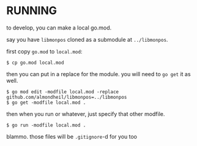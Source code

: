 # RUNNING

to develop, you can make a local go.mod.

say you have `libmonpos` cloned as a submodule at `../libmonpos`.

first copy `go.mod` to `local.mod`:

```
$ cp go.mod local.mod
```

then you can  put in a replace for the module. you will need to `go get` it as well.

```
$ go mod edit -modfile local.mod -replace github.com/almondheil/libmonpos=../libmonpos
$ go get -modfile local.mod .
```

then when you run or whatever, just specify that other modfile.

```
$ go run -modfile local.mod .
```

blammo. those files will be `.gitignore`-d for you too
